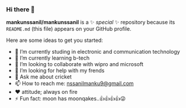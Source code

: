 ### Hi there 👋


**mankunssanil/mankunssanil** is a ✨ _special_ ✨ repository because its `README.md` (this file) appears on your GitHub profile.

Here are some ideas to get you started:

- 🔭 I’m currently studing in electronic and communication technology
- 🌱 I’m currently learning b-tech
- 👯 I’m looking to collaborate with wipro and microsoft
- 🤔 I’m looking for help with my frends 
- 💬 Ask me about cricket
- 📫 How to reach me: nssanilmanku9@gmail.com
-  ❤  attitude; always on fire
- ⚡ Fun fact: moon has moonqakes..👍👍👍👍😜 

